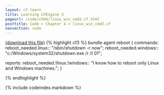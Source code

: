 ```yaml
---
layout: cf-learn
title: Learning CFEngine 3
pageurl: /code/ch04/linux_win_cmd2.cf.html
posttitle: Code > Chapter 4 > linux_win_cmd2.cf
navsection: code
---
```


[(download this file)](/src/ch04/linux_win_cmd2.cf)
{% highlight cf3 %}
bundle agent reboot
{
commands:
  reboot_needed.linux::
    "/sbin/shutdown -r now";
  reboot_needed.windows::
    "c:/Windows/system32/shutdown.exe /r /t 01";
    
reports:
  reboot_needed.!linux.!windows::
    "I know how to reboot only Linux and Windows machines.";
}

{% endhighlight %}

{% include codeindex.markdown %}
